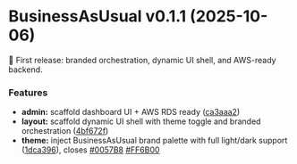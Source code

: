 # BusinessAsUsual v0.1.1 (2025-10-06)

🎉 First release: branded orchestration, dynamic UI shell, and AWS-ready backend.

### Features

* **admin:** scaffold dashboard UI + AWS RDS ready ([ca3aaa2](https://github.com/cruckman900/BusinessAsUsual/commit/ca3aaa23a81777b8d81f394893fea45bb1400954))
* **layout:** scaffold dynamic UI shell with theme toggle and branded orchestration ([4bf672f](https://github.com/cruckman900/BusinessAsUsual/commit/4bf672fe0e33512fa09588973db124a884a3beb2))
* **theme:** inject BusinessAsUsual brand palette with full light/dark support ([1dca396](https://github.com/cruckman900/BusinessAsUsual/commit/1dca3968bd9a16bf940740f926c7d2037c72519d)), closes [#0057B8](https://github.com/cruckman900/BusinessAsUsual/issues/0057B8) [#FF6B00](https://github.com/cruckman900/BusinessAsUsual/issues/FF6B00)